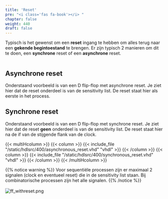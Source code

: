 ```yaml
---
title: 'Reset'
pre: "<i class='fas fa-book'></i> "
chapter: false
weight: 440
draft: false
---
```


Typisch is het gewenst om een **reset** ingang te hebben om alles terug naar een **gekende begintoestand** te brengen. Er zijn typisch 2 manieren om dit te doen, een **synchrone** reset of een **asynchrone** reset.


<div class="multicolumn">
    <div class="column">

<h2>Asynchrone reset </h2>
Onderstaand voorbeeld is van een D flip-flop met asynchrone reset. Je ziet hier dat de reset onderdeel is van de sensitivity list. De reset staat hier als eerste in het process.      
    </div>
    <div class="column">

<h2>Synchrone reset </h2>
Onderstaand voorbeeld is van een D flip-flop met synchrone reset. Je ziet hier dat de reset <b>geen</b> onderdeel is van de sensitivity list. De reset staat hier na de if van de stijgende flank van de clock.   
    </div>
</div>

{{< multiHcolumn >}}
{{< column >}}
{{< include_file "/static/hdlsrc/400/asynchronous_reset.vhd" "vhdl" >}}
{{< /column >}}
{{< column >}}
{{< include_file "/static/hdlsrc/400/synchronous_reset.vhd" "vhdl" >}}
{{< /column >}}
{{< /multiHcolumn >}}
  

{{% notice warning %}}
Voor sequentiële processen zijn er maximaal 2 signalen (clock en eventueel reset) die in de sensitivity list staan. Bij combinatorische processen zijn het alle signalen.
{{% /notice %}}
<br/>
<br/>
![ff_withreset.png](/images/wavedrom/ff_withreset.png)
<!-- { signal: 
    [
      {name: "Clock",           wave: '0h.l.h.l.h.l.h.l.h.l.' },
      {name: 'Input',           wave: '1.......0...1........' },
      {name: 'Output (w.o. reset)', wave: 'x1.......0...1.......' },      
      {},
      {name: 'Reset',        wave: '0...1...0.....10.....' },
      {name: 'Output',       wave: 'x1...0.......1.......' },
      {name: 'Output',       wave: 'x1..0........10..1...' },
]} -->

  